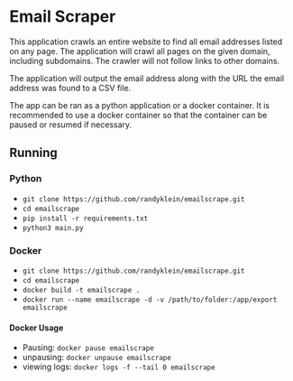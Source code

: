# Email Scraper

This application crawls an entire website to find all email addresses listed on any page.  The application will crawl all pages on the given domain, including subdomains.  The crawler will not follow links to other domains.

The application will output the email address along with the URL the email address was found to a CSV file.  

The app can be ran as a python application or a docker container.  It is recommended to use a docker container so that the container can be paused or resumed if necessary.

## Running

### Python
* `git clone https://github.com/randyklein/emailscrape.git`
* `cd emailscrape`
* `pip install -r requirements.txt`
* `python3 main.py`

### Docker
* `git clone https://github.com/randyklein/emailscrape.git`
* `cd emailscrape`
* `docker build -t emailscrape .`
* `docker run --name emailscrape -d -v /path/to/folder:/app/export emailscrape`

#### Docker Usage
* Pausing: `docker pause emailscrape`
* unpausing: `docker unpause emailscrape`
* viewing logs: `docker logs -f --tail 0 emailscrape`